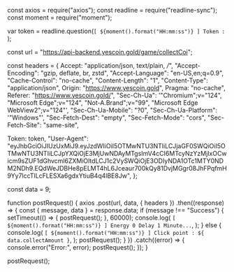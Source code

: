 const axios = require("axios");
const readline = require("readline-sync");
const moment = require("moment");

var token = readline.question(`[ ${moment().format("HH:mm:ss")} ] Token : `);

const url = "https://api-backend.yescoin.gold/game/collectCoi";

const headers = {
  Accept: "application/json, text/plain, */*",
  "Accept-Encoding": "gzip, deflate, br, zstd",
  "Accept-Language": "en-US,en;q=0.9",
  "Cache-Control": "no-cache",
  "Content-Length": "1",
  "Content-Type": "application/json",
  Origin: "https://www.yescoin.gold",
  Pragma: "no-cache",
  Referer: "https://www.yescoin.gold/",
  "Sec-Ch-Ua":
    '"Chromium";v="124", "Microsoft Edge";v="124", "Not-A.Brand";v="99", "Microsoft Edge WebView2";v="124"',
  "Sec-Ch-Ua-Mobile": "?0",
  "Sec-Ch-Ua-Platform": '"Windows"',
  "Sec-Fetch-Dest": "empty",
  "Sec-Fetch-Mode": "cors",
  "Sec-Fetch-Site": "same-site",

  Token: token,
  "User-Agent":
    "eyJhbGciOiJIUzUxMiJ9.eyJzdWIiOiI5OTMwNTU3NTIiLCJjaGF0SWQiOiI5OTMwNTU3NTIiLCJpYXQiOjE3MjUwNDAyMTgsImV4cCI6MTcyNzYzMjIxOCwicm9sZUF1dGhvcml6ZXMiOltdLCJ1c2VySWQiOjE3ODIyNDA1OTc1MTY0NDM2NDh9.EQdWeJDBHe8pELMT4hL6Jceaur700kQy81DvjMGgr08JhFPqfmH9Yy7lccTlLcFLESXa6gdxYtiuB4q4lBE8Jw",
};

const data = 9;

function postRequest() {
  axios
    .post(url, data, { headers })
    .then((response) => {
      const { message, data } = response.data;
      if (message !== "Success") {
        setTimeout(() => {
          postRequest();
        }, 60000);
        console.log(
          `[ ${moment().format("HH:mm:ss")} ] Energy 0 Delay 1 Minute...`,
        );
      } else {
        console.log(
          `[ ${moment().format("HH:mm:ss")} ] Click point : ${
            data.collectAmount
          }`,
        );
        postRequest();
      }
    })
    .catch((error) => {
      console.error("Error:", error);
      postRequest();
    });
}

postRequest();
